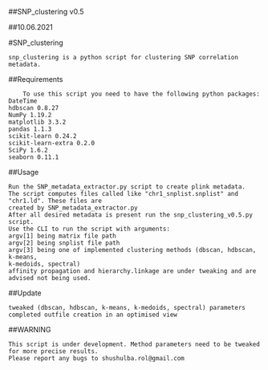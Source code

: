 ##SNP_clustering v0.5 

##10.06.2021

#SNP_clustering

	snp_clustering is a python script for clustering SNP correlation metadata.

##Requirements

		To use this script you need to have the following python packages:
	DateTime
	hdbscan 0.8.27
	NumPy 1.19.2
	matplotlib 3.3.2
	pandas 1.1.3
	scikit-learn 0.24.2
	scikit-learn-extra 0.2.0
	SciPy 1.6.2
	seaborn 0.11.1

##Usage

	Run the SNP_metadata_extractor.py script to create plink metadata.
	The script computes files called like "chr1_snplist.snplist" and "chr1.ld". These files are 
	created by SNP_metadata_extractor.py
	After all desired metadata is present run the snp_clustering_v0.5.py script. 
	Use the CLI to run the script with arguments:
	argv[1] being matrix file path
	argv[2] being snplist file path
	argv[3] being one of implemented clustering methods (dbscan, hdbscan, k-means, 
	k-medoids, spectral)
	affinity propagation and hierarchy.linkage are under tweaking and are advised not being used.
	
##Update

	tweaked (dbscan, hdbscan, k-means, k-medoids, spectral) parameters
	completed outfile creation in an optimised view

##WARNING

	This script is under development. Method parameters need to be tweaked for more precise results. 
	Please report any bugs to shushulba.rol@gmail.com
